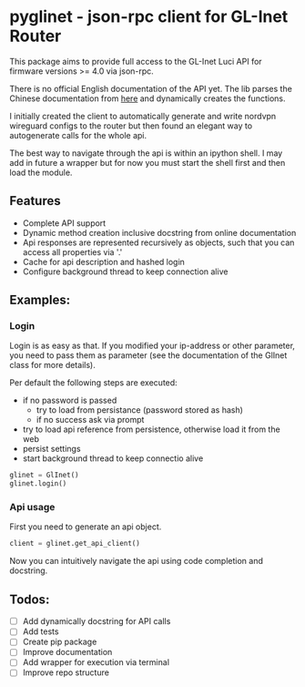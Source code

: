 # pyglinet - json-rpc client for GL-Inet Router
This package aims to provide full access to the GL-Inet Luci API for firmware versions >= 4.0 via json-rpc. 

There is no official English documentation of the API yet. The lib parses the Chinese documentation from [here](https://dev.gl-inet.cn/docs/api_docs_page)  and dynamically 
creates the functions.

I initially created the client to automatically generate and write nordvpn wireguard configs to the router but then
found an elegant way to autogenerate calls for the whole api. 

The best way to navigate through the api is within an ipython shell. I may add in future a wrapper but for now you must
start the shell first and then load the module.

## Features
- Complete API support
- Dynamic method creation inclusive docstring from online documentation
- Api responses are represented recursively as objects, such that you can access all properties via '.'
- Cache for api description and hashed login
- Configure background thread to keep connection alive


## Examples:

### Login
Login is as easy as that. If you modified your ip-address or other parameter, 
you need to pass them as parameter (see the documentation of the GlInet class for more details).

Per default the following steps are executed:
- if no password is passed
  - try to load from persistance (password stored as hash)
  - if no success ask via prompt
- try to load api reference from persistence, otherwise load it from the web
- persist settings
- start background thread to keep connectio alive

```python
glinet = GlInet()
glinet.login()
```

### Api usage
First you need to generate an api object.
```python
client = glinet.get_api_client()
```
Now you can intuitively navigate the api using code completion and docstring. 



## Todos:
- [ ] Add dynamically docstring for API calls
- [ ] Add tests
- [ ] Create pip package
- [ ] Improve documentation
- [ ] Add wrapper for execution via terminal
- [ ] Improve repo structure
